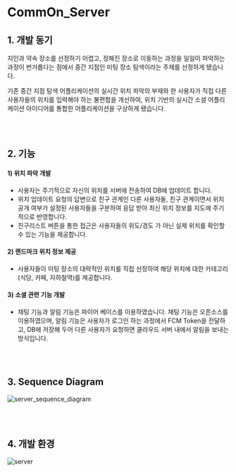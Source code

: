 # CommOn_Server

## 1. 개발 동기

지인과 약속 장소를 선정하기 어렵고, 정해진 장소로 이동하는 과정을 일일이 파악하는 과정이 번거롭다는 점에서 중간 지점인 미팅 장소 탐색이라는 주제를 선정하게 됐습니다. 

기존 중간 지점 탐색 어플리케이션의 실시간 위치 파악의 부재와 한 사용자가 직접 다른 사용자들의 위치를 입력해야 하는 불편함을 개선하여, 위치 기반의 실시간 소셜 어플리케이션 아이디어를 통합한 어플리케이션을 구상하게 됐습니다.

<br>

<br>

## 2. 기능

#### 1) 위치 파악 개발

- 사용자는 주기적으로 자신의 위치를 서버에 전송하여 DB에 업데이트 합니다. 
- 위치 업데이트 요청의 답변으로 친구 관계인 다른 사용자들, 친구 관계이면서 위치 공개 여부가 설정된 사용자들을 구분하여 응답 받아 최신 위치 정보를 지도에 주기적으로 반영합니다. 
- 친구리스트 버튼을 통한 접근은 사용자들의 위도/경도 가 아닌 실제 위치를 확인할 수 있는 기능을 제공합니다.

#### 2) 랜드마크 위치 정보 제공

- 사용자들이 미팅 장소의 대략적인 위치를 직접 선정하여 해당 위치에 대한 카테고리(식당, 카페, 지하철역)를 제공합니다.

#### 3) 소셜 관련 기능 개발

- 채팅 기능과 알림 기능은 파이어 베이스를 이용하였습니다. 채팅 기능은 오픈소스를 이용하였으며, 알림 기능은 사용자가 로그인 하는 과정에서 FCM Token을 전달하고, DB에 저장해 두어 다른 사용자가 요청하면 클라우드 서버 내에서 알림을 보내는 방식입니다. 

<br>

<br>

## 3. Sequence Diagram

![server_sequence_diagram](https://user-images.githubusercontent.com/51858239/120466191-bc55ef00-c3d9-11eb-9b94-494fea5d8f40.png)

<br>

<br>

## 4. 개발 환경

![server](https://user-images.githubusercontent.com/51858239/120465412-e955d200-c3d8-11eb-8509-058f3352a318.png)
